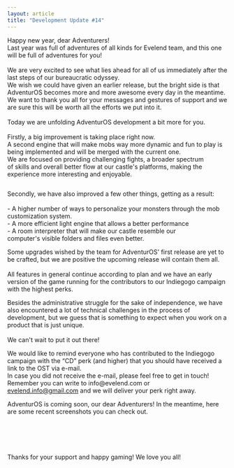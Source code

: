 ```yaml
---
layout: article
title: "Development Update #14"
---
```


<p>Happy new year,&nbsp;dear&nbsp;Adventurers!<br />
Last year was&nbsp;full of adventures of all kinds for Evelend&nbsp;team, and this one will be full of adventures for you!&nbsp;<br />
<br />
We are very&nbsp;excited to see what lies&nbsp;ahead for all of us immediately after&nbsp;the last steps of our&nbsp;bureaucratic&nbsp;odyssey.<br />
We wish we could have given&nbsp;an earlier release, but the bright side is that AdventurOS becomes more and more&nbsp;awesome every day in the meantime.<br />
We want to&nbsp;thank you all for&nbsp;your messages and gestures of support and we are sure this will be worth all the efforts we put into it.<br />
<br />
Today we are unfolding&nbsp;AdventurOS development a&nbsp;bit more for you.<br />
<br />
Firstly, a&nbsp;big improvement is taking place right now.<br />
A second engine that will make mobs way more&nbsp;dynamic and fun to play is being&nbsp;implemented&nbsp;and will be merged with the current one.&nbsp;<br />
We are focused&nbsp;on providing&nbsp;challenging&nbsp;fights, a broader spectrum of&nbsp;skills&nbsp;and overall better&nbsp;flow at our castle&#39;s platforms,&nbsp;making the experience&nbsp;more&nbsp;interesting and enjoyable.</p>

<p><a href="http://images.evelend.com/images/1421294246.png"><img alt="" src="http://images.evelend.com/images/1421294246.png" /></a></p>

<p>Secondly, we have also improved a few other things, getting as a result:<br />
<br />
- A higher number of ways to personalize your monsters through&nbsp;the&nbsp;mob customization system.<br />
- A more efficient&nbsp;light engine that allows a better performance<br />
- A&nbsp;room interpreter that will make our castle&nbsp;resemble our computer&#39;s&nbsp;visible folders and files&nbsp;even better.</p>

<p>Some&nbsp;upgrades wished by the team for&nbsp;AdventurOS&#39;&nbsp;first release&nbsp;are&nbsp;yet to be crafted, but we are positive&nbsp;the upcoming release will contain them all.<br />
<br />
All features in general&nbsp;continue&nbsp;according to plan&nbsp;and we have an early version of the game running for the&nbsp;contributors to our Indiegogo campaign with the highest perks.</p>

<p>Besides the administrative struggle for the sake of independence, we have also encountered a lot of technical challenges in the process of development,&nbsp;but we guess that is something to expect when you work&nbsp;on a product that is just unique.&nbsp;<br />
<br />
We can&#39;t wait to put it out there!</p>

<p>We would like&nbsp;to remind&nbsp;everyone who has contributed to the Indiegogo campaign with the &ldquo;CD&rdquo; perk (and higher)&nbsp;that you should have received a link to the OST via&nbsp;e-mail.<br />
In case&nbsp;you did not receive&nbsp;the e-mail, please feel free to get in touch!<br />
Remember you can write to&nbsp;info@evelend.com or <a href="mailto:evelend.info@gmail.com">evelend.info@gmail.com</a>&nbsp;and we will&nbsp;deliver your perk right away.</p>

<p>AdventurOS is coming soon, our dear Adventurers! In the meantime,&nbsp;here are some&nbsp;recent screenshots you can check out.</p>

<p><a href="http://images.evelend.com/images/1421294386.png"><img alt="" src="http://images.evelend.com/images/1421294386.png" /></a></p>

<p><a href="http://images.evelend.com/images/1421294364.png"><img alt="" src="http://images.evelend.com/images/1421294364.png" /></a></p>

<p><a href="http://images.evelend.com/images/1421294265.png"><img alt="" src="http://images.evelend.com/images/1421294265.png" /></a></p>

<p><a href="http://images.evelend.com/images/1421294330.png"><img alt="" src="http://images.evelend.com/images/1421294330.png" /></a></p>

<p><br />
Thanks for your support and happy gaming! We love you all!</p>
